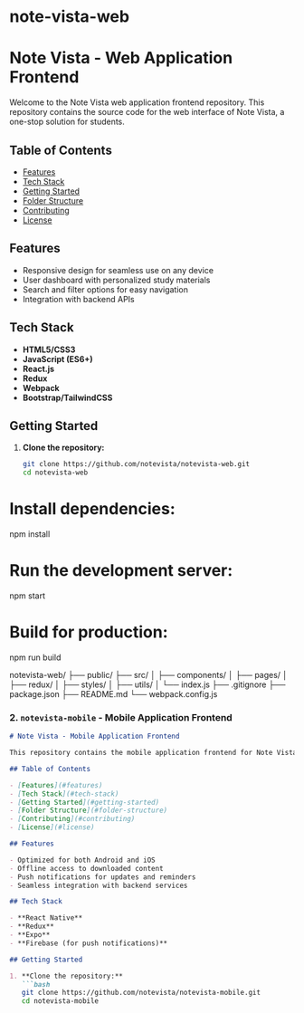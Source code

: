# note-vista-web

# Note Vista - Web Application Frontend

Welcome to the Note Vista web application frontend repository. This repository contains the source code for the web interface of Note Vista, a one-stop solution for students.

## Table of Contents

- [Features](#features)
- [Tech Stack](#tech-stack)
- [Getting Started](#getting-started)
- [Folder Structure](#folder-structure)
- [Contributing](#contributing)
- [License](#license)

## Features

- Responsive design for seamless use on any device
- User dashboard with personalized study materials
- Search and filter options for easy navigation
- Integration with backend APIs

## Tech Stack

- **HTML5/CSS3**
- **JavaScript (ES6+)**
- **React.js**
- **Redux**
- **Webpack**
- **Bootstrap/TailwindCSS**

## Getting Started

1. **Clone the repository:**
   ```bash
   git clone https://github.com/notevista/notevista-web.git
   cd notevista-web

# Install dependencies:
npm install

# Run the development server:
npm start

# Build for production:
npm run build


notevista-web/
├── public/
├── src/
│   ├── components/
│   ├── pages/
│   ├── redux/
│   ├── styles/
│   ├── utils/
│   └── index.js
├── .gitignore
├── package.json
├── README.md
└── webpack.config.js


### 2. **`notevista-mobile` - Mobile Application Frontend**

```markdown
# Note Vista - Mobile Application Frontend

This repository contains the mobile application frontend for Note Vista, designed to provide students with on-the-go access to study materials and tools.

## Table of Contents

- [Features](#features)
- [Tech Stack](#tech-stack)
- [Getting Started](#getting-started)
- [Folder Structure](#folder-structure)
- [Contributing](#contributing)
- [License](#license)

## Features

- Optimized for both Android and iOS
- Offline access to downloaded content
- Push notifications for updates and reminders
- Seamless integration with backend services

## Tech Stack

- **React Native**
- **Redux**
- **Expo**
- **Firebase (for push notifications)**

## Getting Started

1. **Clone the repository:**
   ```bash
   git clone https://github.com/notevista/notevista-mobile.git
   cd notevista-mobile
